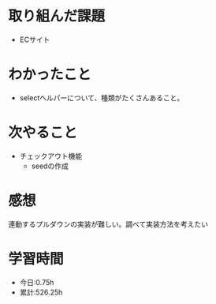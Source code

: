 # 取り組んだ課題
- ECサイト
# わかったこと
- selectヘルパーについて、種類がたくさんあること。
# 次やること
- チェックアウト機能
  - seedの作成
# 感想
連動するプルダウンの実装が難しい。調べて実装方法を考えたい
# 学習時間
- 今日:0.75h
- 累計:526.25h